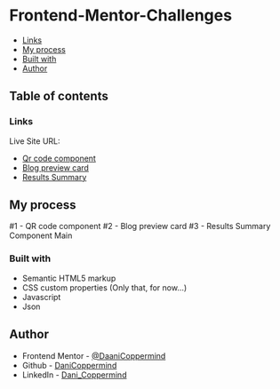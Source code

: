 # Frontend-Mentor-Challenges

- [Links](#links)
- [My process](#my-process)
- [Built with](#built-with)
- [Author](#author)

## Table of contents

### Links

Live Site URL:

- [Qr code component](https://phenomenal-smakager-6d6b9d.netlify.app/)
- [Blog preview card](https://65887ebb58d63a64fb20bb50--imaginative-gelato-5597e0.netlify.app/)
- [Results Summary](https://65abd98d31747e9ff83597b6--prismatic-smakager-ffe1ff.netlify.app/)

## My process

#1 - QR code component
#2 - Blog preview card
#3 - Results Summary Component Main 

### Built with

- Semantic HTML5 markup
- CSS custom properties
  (Only that, for now...)
- Javascript
- Json

## Author

- Frontend Mentor - [@DaaniCoppermind](https://www.frontendmentor.io/profile/DaniCoppermind)
- Github - [DaniCoppermind](https://github.com/DaniCoppermind)
- LinkedIn - [Dani_Coppermind](https://www.linkedin.com/in/coppermindev/)
